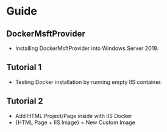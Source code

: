 # Guide

## DockerMsftProvider
* Installing DockerMsftProvider into Windows Server 2019.

## Tutorial 1
* Testing Docker installation by running empty IIS container.


## Tutorial 2
* Add HTML Project/Page inside with IIS Docker 
*  {HTML Page + IIS Image} = New Custom Image

